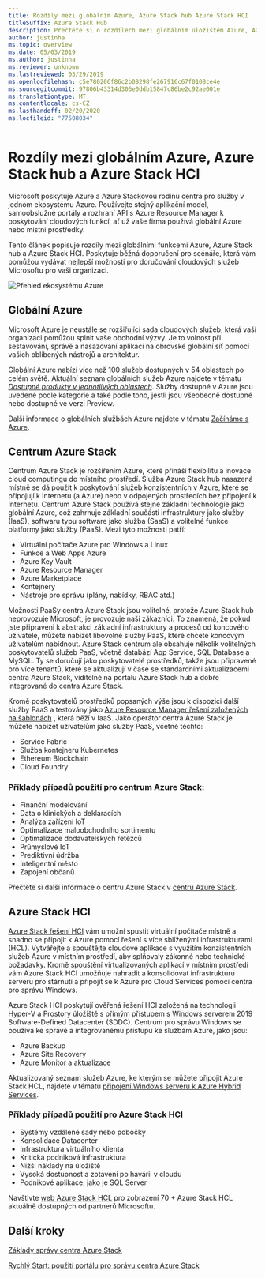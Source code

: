 ```yaml
---
title: Rozdíly mezi globálním Azure, Azure Stack hub Azure Stack HCI
titleSuffix: Azure Stack Hub
description: Přečtěte si o rozdílech mezi globálním úložištěm Azure, Azure Stack hub a Azure Stack HCI.
author: justinha
ms.topic: overview
ms.date: 05/03/2019
ms.author: justinha
ms.reviewer: unknown
ms.lastreviewed: 03/29/2019
ms.openlocfilehash: c5e780206f86c2b08298fe267916c67f0108ce4e
ms.sourcegitcommit: 97806b43314d306e0ddb15847c86be2c92ae001e
ms.translationtype: MT
ms.contentlocale: cs-CZ
ms.lasthandoff: 02/20/2020
ms.locfileid: "77508034"
---
```

# <a name="differences-between-global-azure-azure-stack-hub-and-azure-stack-hci"></a>Rozdíly mezi globálním Azure, Azure Stack hub a Azure Stack HCI

Microsoft poskytuje Azure a Azure Stackovou rodinu centra pro služby v jednom ekosystému Azure. Používejte stejný aplikační model, samoobslužné portály a rozhraní API s Azure Resource Manager k poskytování cloudových funkcí, ať už vaše firma používá globální Azure nebo místní prostředky.

Tento článek popisuje rozdíly mezi globálními funkcemi Azure, Azure Stack hub a Azure Stack HCI. Poskytuje běžná doporučení pro scénáře, která vám pomůžou vydávat nejlepší možnosti pro doručování cloudových služeb Microsoftu pro vaši organizaci.

![Přehled ekosystému Azure](./media/compare-azure-azure-stack/azure-family.png)

## <a name="global-azure"></a>Globální Azure

Microsoft Azure je neustále se rozšiřující sada cloudových služeb, která vaší organizaci pomůžou splnit vaše obchodní výzvy. Je to volnost při sestavování, správě a nasazování aplikací na obrovské globální síť pomocí vašich oblíbených nástrojů a architektur.

Globální Azure nabízí více než 100 služeb dostupných v 54 oblastech po celém světě. Aktuální seznam globálních služeb Azure najdete v tématu [*Dostupné produkty v jednotlivých oblastech*](https://azure.microsoft.com/regions/services). Služby dostupné v Azure jsou uvedené podle kategorie a také podle toho, jestli jsou všeobecně dostupné nebo dostupné ve verzi Preview.

Další informace o globálních službách Azure najdete v tématu [Začínáme s Azure](https://docs.microsoft.com/azure/#pivot=get-started&panel=get-started1).

## <a name="azure-stack-hub"></a>Centrum Azure Stack

Centrum Azure Stack je rozšířením Azure, které přináší flexibilitu a inovace cloud computingu do místního prostředí. Služba Azure Stack hub nasazená místně se dá použít k poskytování služeb konzistentních v Azure, které se připojují k Internetu (a Azure) nebo v odpojených prostředích bez připojení k Internetu. Centrum Azure Stack používá stejné základní technologie jako globální Azure, což zahrnuje základní součásti infrastruktury jako služby (IaaS), softwaru typu software jako služba (SaaS) a volitelné funkce platformy jako služby (PaaS). Mezi tyto možnosti patří:

- Virtuální počítače Azure pro Windows a Linux
- Funkce a Web Apps Azure
- Azure Key Vault
- Azure Resource Manager
- Azure Marketplace
- Kontejnery
- Nástroje pro správu (plány, nabídky, RBAC atd.)

Možnosti PaaSy centra Azure Stack jsou volitelné, protože Azure Stack hub neprovozuje Microsoft, je provozuje naši zákazníci. To znamená, že pokud jste připraveni k abstrakci základní infrastruktury a procesů od koncového uživatele, můžete nabízet libovolné služby PaaS, které chcete koncovým uživatelům nabídnout. Azure Stack centrum ale obsahuje několik volitelných poskytovatelů služeb PaaS, včetně databází App Service, SQL Database a MySQL. Ty se doručují jako poskytovatelé prostředků, takže jsou připravené pro více tenantů, které se aktualizují v čase se standardními aktualizacemi centra Azure Stack, viditelné na portálu Azure Stack hub a dobře integrované do centra Azure Stack.

Kromě poskytovatelů prostředků popsaných výše jsou k dispozici další služby PaaS a testovány jako [Azure Resource Manager řešení založených na šablonách](https://github.com/Azure/AzureStack-QuickStart-Templates) , která běží v IaaS. Jako operátor centra Azure Stack je můžete nabízet uživatelům jako služby PaaS, včetně těchto:

- Service Fabric
- Služba kontejneru Kubernetes
- Ethereum Blockchain
- Cloud Foundry

### <a name="example-use-cases-for-azure-stack-hub"></a>Příklady případů použití pro centrum Azure Stack:

- Finanční modelování
- Data o klinických a deklaracích
- Analýza zařízení IoT
- Optimalizace maloobchodního sortimentu
- Optimalizace dodavatelských řetězců
- Průmyslové IoT
- Prediktivní údržba
- Inteligentní město
- Zapojení občanů

Přečtěte si další informace o centru Azure Stack v [centru Azure Stack](azure-stack-overview.md).

## <a name="azure-stack-hci"></a>Azure Stack HCI

[Azure Stack řešení HCI](../hci/overview.md) vám umožní spustit virtuální počítače místně a snadno se připojit k Azure pomocí řešení s více sblíženými infrastrukturami (HCL). Vytvářejte a spouštějte cloudové aplikace s využitím konzistentních služeb Azure v místním prostředí, aby splňovaly zákonné nebo technické požadavky. Kromě spouštění virtualizovaných aplikací v místním prostředí vám Azure Stack HCI umožňuje nahradit a konsolidovat infrastrukturu serveru pro stárnutí a připojit se k Azure pro Cloud Services pomocí centra pro správu Windows.

Azure Stack HCI poskytují ověřená řešení HCI založená na technologii Hyper-V a Prostory úložiště s přímým přístupem s Windows serverem 2019 Software-Defined Datacenter (SDDC). Centrum pro správu Windows se používá ke správě a integrovanému přístupu ke službám Azure, jako jsou:

- Azure Backup
- Azure Site Recovery
- Azure Monitor a aktualizace

Aktualizovaný seznam služeb Azure, ke kterým se můžete připojit Azure Stack HCL, najdete v tématu [připojení Windows serveru k Azure Hybrid Services](https://docs.microsoft.com/windows-server/azure-hybrid-services/index).

### <a name="example-use-cases-for-azure-stack-hci"></a>Příklady případů použití pro Azure Stack HCI

- Systémy vzdálené sady nebo pobočky
- Konsolidace Datacenter
- Infrastruktura virtuálního klienta
- Kritická podniková infrastruktura
- Nižší náklady na úložiště
- Vysoká dostupnost a zotavení po havárii v cloudu
- Podnikové aplikace, jako je SQL Server

Navštivte [web Azure Stack HCL](https://azure.microsoft.com/overview/azure-stack/hci/) pro zobrazení 70 + Azure Stack HCL aktuálně dostupných od partnerů Microsoftu.

## <a name="next-steps"></a>Další kroky

[Základy správy centra Azure Stack](azure-stack-manage-basics.md)

[Rychlý Start: použití portálu pro správu centra Azure Stack](azure-stack-manage-portals.md)
